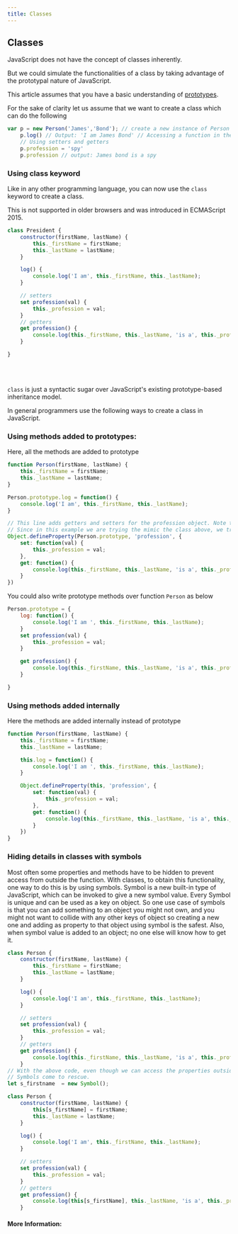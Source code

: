 ```yaml
---
title: Classes
---
```

## Classes

<!-- The article goes here, in GitHub-flavored Markdown. Feel free to add YouTube videos, images, and CodePen/JSBin embeds  -->
JavaScript does not have the concept of classes inherently. 

But we could simulate the functionalities of a class by taking advantage of the prototypal nature of JavaScript.

This article assumes that you have a basic understanding of <a href="/src/pages/javascript/prototypes/index.md">prototypes</a>.

For the sake of clarity let us assume that we want to create a class which can do the following

```javascript
var p = new Person('James','Bond'); // create a new instance of Person class
	p.log() // Output: 'I am James Bond' // Accessing a function in the class
	// Using setters and getters 
	p.profession = 'spy'
	p.profession // output: James bond is a spy
```

### Using class keyword

Like in any other programming language, you can now use the `class` keyword to create a class.

This is not supported in older browsers and was introduced in ECMAScript 2015.

```javascript
class President {
    constructor(firstName, lastName) {
        this._firstName = firstName;
        this._lastName = lastName;
    }

    log() {
        console.log('I am', this._firstName, this._lastName);
    }

    // setters
    set profession(val) {
        this._profession = val;
    }
    // getters
    get profession() {
        console.log(this._firstName, this._lastName, 'is a', this._profession);
    }

}

```
<br />
<br />

`class` is just a syntactic sugar over JavaScript's existing prototype-based inheritance model.

In general programmers use the following ways to create a class in JavaScript.

### Using methods added to prototypes:

Here, all the methods are added to prototype

```javascript
function Person(firstName, lastName) {
    this._firstName = firstName;
    this._lastName = lastName;
}

Person.prototype.log = function() {
    console.log('I am', this._firstName, this._lastName);
}

// This line adds getters and setters for the profession object. Note that in general you could just write your own get and set functions like the 'log' method above.
// Since in this example we are trying the mimic the class above, we try to use the getters and setters property provided by JavaScript
Object.defineProperty(Person.prototype, 'profession', {
    set: function(val) {
        this._profession = val;
    },
    get: function() {
        console.log(this._firstName, this._lastName, 'is a', this._profession);
    }
})

```

You could also write prototype methods over function `Person` as below

```javascript
Person.prototype = {
    log: function() {
        console.log('I am ', this._firstName, this._lastName);
    }
    set profession(val) {
        this._profession = val;
    }

    get profession() {
        console.log(this._firstName, this._lastName, 'is a', this._profession);
    }

}

```

### Using methods added internally

Here the methods are added internally instead of prototype

```javascript
function Person(firstName, lastName) {
    this._firstName = firstName;
    this._lastName = lastName;

    this.log = function() {
        console.log('I am ', this._firstName, this._lastName);
    }

    Object.defineProperty(this, 'profession', {
        set: function(val) {
            this._profession = val;
        },
        get: function() {
            console.log(this._firstName, this._lastName, 'is a', this._profession);
        }
    })
}

```

### Hiding details in classes with symbols


Most often some properties and methods have to be hidden to prevent access from outside the function. With classes, to obtain this functionality, one way to do this is by using symbols. Symbol is a new built-in type of JavaScript, which can be invoked to give a new symbol value. Every Symbol is unique and can be used as a key on object. So one use case of symbols is that you can add something to an object you might not own, and you might not want to collide with any other keys of object so creating a new one and adding as property to that object using symbol is the safest. Also, when symbol value is added to an object; no one else will know how to get it.

```javascript
class Person {
    constructor(firstName, lastName) {
        this._firstName = firstName;
        this._lastName = lastName;
    }

    log() {
        console.log('I am', this._firstName, this._lastName);
    }

    // setters
    set profession(val) {
        this._profession = val;
    }
    // getters
    get profession() {
        console.log(this._firstName, this._lastName, 'is a', this._profession);
    }
// With the above code, even though we can access the properties outside the function to change their content what if we don't want that.
// Symbols come to rescue.
let s_firstname  = new Symbol();

class Person {
    constructor(firstName, lastName) {
        this[s_firstName] = firstName;
        this._lastName = lastName;
    }

    log() {
        console.log('I am', this._firstName, this._lastName);
    }

    // setters
    set profession(val) {
        this._profession = val;
    }
    // getters
    get profession() {
        console.log(this[s_firstName], this._lastName, 'is a', this._profession);
    }

```

#### More Information:
<!-- Please add any articles you think might be helpful to read before writing the article -->



